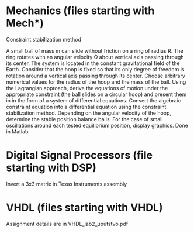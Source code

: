 # Mechanics (files starting with Mech*)
Constraint stabilization method

  A small ball of mass m can slide without friction on a ring of radius R. The ring rotates with an angular velocity Ω about
  vertical axis passing through its center. The system is located in the constant gravitational field of the Earth.
  Consider that the hoop is fixed so that its only degree of freedom is rotation around a vertical axis passing through
  its center.
  Choose arbitrary numerical values for the radius of the hoop and the mass of the ball. Using the Lagrangian approach,
  derive the equations of motion under the appropriate constraint (the ball slides on a circular hoop) and present them in
  in the form of a system of differential equations. Convert the algebraic constraint equation into a differential equation
  using the constraint stabilization method. Depending on the angular velocity of the hoop, determine the stable position
  balance balls. For the case of small oscillations around each tested equilibrium position, display graphics.
Done in Matlab

# Digital Signal Processors (file starting with DSP)

  Invert a 3x3 matrix in Texas Instruments assembly

# VHDL (files starting with VHDL)

  Assignment details are in VHDL_lab2_uputstvo.pdf
